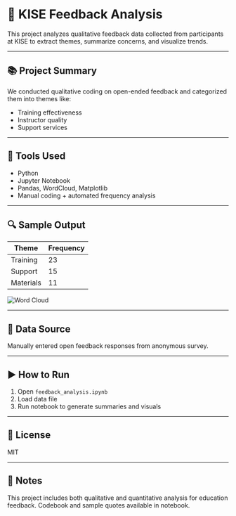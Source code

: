 # 🧠 KISE Feedback Analysis

This project analyzes qualitative feedback data collected from participants at KISE to extract themes, summarize concerns, and visualize trends.

---

## 📚 Project Summary

We conducted qualitative coding on open-ended feedback and categorized them into themes like:

- Training effectiveness
- Instructor quality
- Support services

---

## 🧰 Tools Used

- Python
- Jupyter Notebook
- Pandas, WordCloud, Matplotlib
- Manual coding + automated frequency analysis

---

## 🔍 Sample Output

| Theme | Frequency |
|-------|-----------|
| Training | 23 |
| Support | 15 |
| Materials | 11 |

![Word Cloud](images/wordcloud.png)

---

## 📝 Data Source

Manually entered open feedback responses from anonymous survey.

---

## ▶️ How to Run

1. Open `feedback_analysis.ipynb`
2. Load data file
3. Run notebook to generate summaries and visuals

---

## 📝 License

MIT

---

## 📎 Notes

This project includes both qualitative and quantitative analysis for education feedback. Codebook and sample quotes available in notebook.

